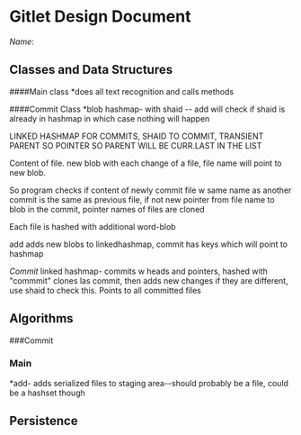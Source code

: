 # Gitlet Design Document

*Name*:

## Classes and Data Structures
####Main class
*does all text recognition and calls methods

####Commit Class
*blob hashmap- with shaid -- add will check if shaid is already in hashmap in which case nothing will happen

LINKED HASHMAP FOR COMMITS, SHAID TO COMMIT, TRANSIENT PARENT SO POINTER SO PARENT WILL BE CURR.LAST IN THE LIST

Content of file. new blob with each change of a file, file name will point to new blob.

So program checks if content of newly commit file w same name as another commit is the same as previous file, if not new pointer from file name to blob in the commit, pointer names of files are cloned


Each file is hashed with additional word-blob

add adds new blobs to linkedhashmap, commit has keys which will point to hashmap


*Commit* linked hashmap- commits w heads and pointers, hashed with "commmit"
clones las commit, then adds new changes if they are different, use shaid to check this. Points to all committed files
## Algorithms
###Commit


### Main
*add- adds serialized files to staging area--should probably be a file, could be a hashset though

## Persistence